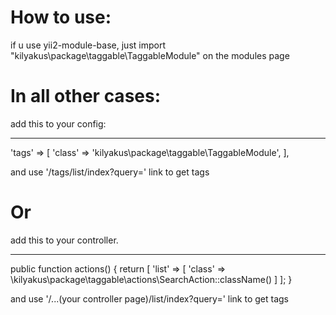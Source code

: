 # How to use:

if u use yii2-module-base, just import "kilyakus\package\taggable\TaggableModule" on the modules page

# In all other cases:

add this to your config:

----------------------------------------------------------------------------

'tags' => [
    'class' => 'kilyakus\package\taggable\TaggableModule',
],

and use '/tags/list/index?query=' link to get tags

# Or

add this to your controller.

----------------------------------------------------------------------------

public function actions()
{
    return [
        'list' => [
            'class' => \kilyakus\package\taggable\actions\SearchAction::className()
        ]
    ];
}

and use '/...(your controller page)/list/index?query=' link to get tags